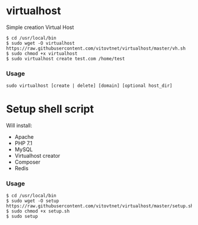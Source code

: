 # virtualhost
Simple creation Virtual Host

```
$ cd /usr/local/bin
$ sudo wget -O virtualhost https://raw.githubusercontent.com/vitovtnet/virtualhost/master/vh.sh
$ sudo chmod +x virtualhost
$ sudo virtualhost create test.com /home/test 
```

### Usage

```
sudo virtualhost [create | delete] [domain] [optional host_dir]
```

# Setup shell script

Will install:
- Apache
- PHP 7.1
- MySQL
- Virtualhost creator
- Composer
- Redis

### Usage

```
$ cd /usr/local/bin
$ sudo wget -O setup https://raw.githubusercontent.com/vitovtnet/virtualhost/master/setup.sh
$ sudo chmod +x setup.sh
$ sudo setup

```


